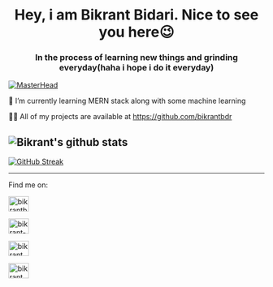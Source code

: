 <h1 align="center">Hey, i am Bikrant Bidari. Nice to see you here😉</h1>
<h3 align="center">In the process of learning new things and grinding everyday(haha i hope i do it everyday)</h3>

[![MasterHead](https://res.cloudinary.com/practicaldev/image/fetch/s--WPQ75f2s--/c_imagga_scale,f_auto,fl_progressive,h_420,q_auto,w_1000/https://dev-to-uploads.s3.amazonaws.com/uploads/articles/epv55hgtsfi8csprpj9u.jpg)](https://github.com/bikrantbdr)

🌱 I’m currently learning MERN stack along with some machine learning

👨‍💻 All of my projects are available at https://github.com/bikrantbdr


![Bikrant's github stats](https://github-readme-stats.vercel.app/api?username=bikrantbdr&show_icons=true&theme=radical)
----------------------

[![GitHub Streak](https://streak-stats.demolab.com?user=bikrantbdr&theme=radical&hide_border=true)](https://git.io/streak-stats)

-------------

Find me on:
<p align="left">
<a href="https://twitter.com/bidari_bikrant" target="blank"><img align="center" src="https://upload.wikimedia.org/wikipedia/commons/thumb/4/4f/Twitter-logo.svg/1200px-Twitter-logo.svg.png" alt="bikrantbidari" height="30" width="40" /></a>

<a href="https://www.linkedin.com/in/bikrant-bidari-2276391b4/" target="blank"><img align="center" src="https://upload.wikimedia.org/wikipedia/commons/thumb/8/81/LinkedIn_icon.svg/2048px-LinkedIn_icon.svg.png" alt="bikrant-bidari-2276391b4" height="30" width="40" /></a>

<a href="https://www.facebook.com/bikrant.bidari" target="blank"><img align="center" src="https://upload.wikimedia.org/wikipedia/commons/thumb/b/b8/2021_Facebook_icon.svg/2048px-2021_Facebook_icon.svg.png" alt="bikrant.bidari" height="30" width="40" /></a>

<a href="https://www.instagram.com/bikrant_bidari/" target="blank"><img align="center" src="https://upload.wikimedia.org/wikipedia/commons/thumb/9/95/Instagram_logo_2022.svg/1200px-Instagram_logo_2022.svg.png" alt="bikrant_bidari" height="30" width="40" /></a>
</p>
